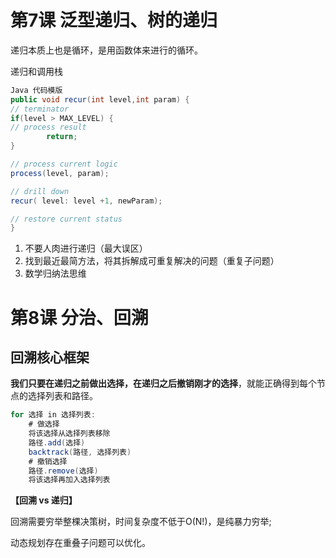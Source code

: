 # 第7课 泛型递归、树的递归

递归本质上也是循环，是用函数体来进行的循环。

递归和调用栈

```java
Java 代码模版
public void recur(int level,int param) {
// terminator  
if(level > MAX_LEVEL) {
// process result      
        return;
}

// process current logic    
process(level, param);

// drill down    
recur( level: level +1, newParam);

// restore current status  
}

```





1. 不要人肉进行递归（最大误区） 
2. 找到最近最简方法，将其拆解成可重复解决的问题（重复子问题） 
3. 数学归纳法思维



# 第8课 分治、回溯



## 回溯核心框架

**我们只要在递归之前做出选择，在递归之后撤销刚才的选择**，就能正确得到每个节点的选择列表和路径。

```java
for 选择 in 选择列表:
    # 做选择
    将该选择从选择列表移除
    路径.add(选择)
    backtrack(路径, 选择列表)
    # 撤销选择
    路径.remove(选择)
    将该选择再加入选择列表
```



**【回溯 vs 递归】**

回溯需要穷举整棵决策树，时间复杂度不低于O(N!)，是纯暴力穷举;

动态规划存在重叠子问题可以优化。















